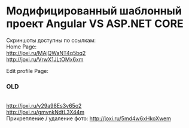 # Модифицированный шаблонный проект Angular VS ASP.NET CORE
Скриншоты доступны по ссылкам: <br />
Home Page: <br />
http://joxi.ru/MAjQWaNT4q5bq2 <br />
http://joxi.ru/VrwX1JLtOMx6xm <br />

Edit profile Page: <h3> OLD </h3> <br />
http://joxi.ru/v29a98Es3v65o2 <br />
http://joxi.ru/gmvnkNdtL3X44m <br />
Прикрепление / удаление фото: http://joxi.ru/5md4w6xHkoXwem <br />
